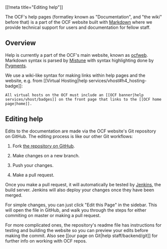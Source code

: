 [[!meta title="Editing help"]]

The OCF's help pages (formatley known as "Documentation", and "the wiki" before
that) is a part of the OCF website built with [Markdown][markdown] where we
provide technical support for users and documentation for fellow staff.

## Overview

Help is currently a part of the OCF's main website, known as [ocfweb][ocfweb].
Markdown syntax is parsed by [Mistune][mistune] with syntax highlighting done
by [Pygments][pygments].

We use a wiki-like syntax for making links within help pages and the website,
e.g. from [[Virtual Hosting|help services/vhost#h4_hosting-badge]]:

    All virtual hosts on the OCF must include an [[OCF banner|help services/vhost/badges]] on the front page that links to the [[OCF home page|home]].

## Editing help

Edits to the documentation are made via the OCF website's Git repository on
GitHub. The editing process is like our other Git workflows:

1. Fork [the repository on GitHub][ocfweb].

2. Make changes on a new branch.

3. Push your changes.

4. Make a pull request.

Once you make a pull request, it will automatically be tested by
[Jenkins][jenkins], the build server. Jenkins will also deploy your changes
once they have been merged.

For simple changes, you can just click "Edit this Page" in the sidebar. This
will open the file in GitHub, and walk you through the steps for either
commiting on master or making a pull request.

For more complicated ones, the repository's readme file has instructions for
testing and building the website so you can preview your edits before making
the commit. Also see [[our page on Git|help staff/backend/git]] for further info
on working with OCF repos.


[markdown]: https://daringfireball.net/projects/markdown/syntax
[ocfweb]: https://github.com/ocf/ocfweb
[mistune]: https://github.com/lepture/mistune
[pygments]: http://pygments.org/
[jenkins]: https://jenkins.ocf.berkeley.edu
